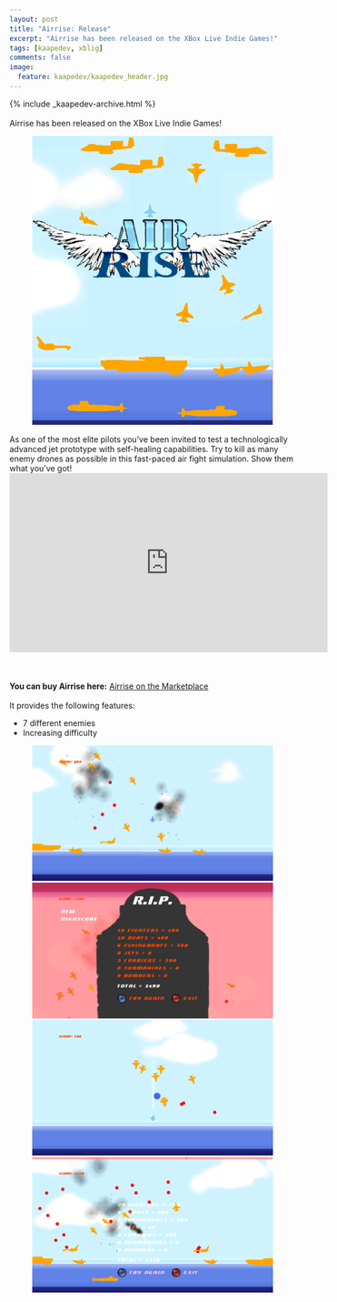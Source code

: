 ```yaml
---
layout: post
title: "Airrise: Release"
excerpt: "Airrise has been released on the XBox Live Indie Games!"
tags: [kaapedev, xblig]
comments: false
image:
  feature: kaapedev/kaapedev_header.jpg
---
```


{% include _kaapedev-archive.html %}
<br/><br/>
Airrise has been released on the XBox Live Indie Games!
<figure>
  <img src="../images/kaapedev/airrise_boxart.png">
</figure>
As one of the most elite pilots you’ve been invited to test a technologically advanced jet prototype with self-healing capabilities. Try to kill as many enemy drones as possible in this fast-paced air fight simulation. Show them what you’ve got!


<iframe width="560" height="315" src="https://www.youtube.com/embed/mZWfo9FrnX4" frameborder="0" allowfullscreen></iframe>

<br/><br/>
<b>You can buy Airrise here:</b> [Airrise on the Marketplace](http://marketplace.xbox.com/en-us/Product/Airrise/66acd000-77fe-1000-9115-d80258550c11)
<br/><br/>
It provides the following features:

* 7 different enemies
* Increasing difficulty

<figure>
  <img src="../images/kaapedev/airrise_screenshot1.png">
  <img src="../images/kaapedev/airrise_screenshot2.png">
  <img src="../images/kaapedev/airrise_screenshot3.png">
  <img src="../images/kaapedev/airrise_screenshot4.png">
</figure>